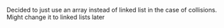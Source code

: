 Decided to just use an array instead of linked list in the case of collisions.
Might change it to linked lists later
